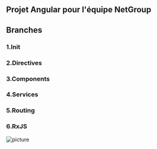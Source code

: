 ## Projet Angular pour l'équipe NetGroup

## Branches 

### 1.Init
### 2.Directives
### 3.Components
### 4.Services
### 5.Routing
### 6.RxJS

![picture](src/assets/tasksapp.png)
